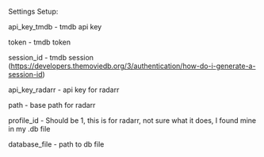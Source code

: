 Settings Setup:

  api_key_tmdb - tmdb api key
  
  token - tmdb token
  
  session_id - tmdb session (https://developers.themoviedb.org/3/authentication/how-do-i-generate-a-session-id)
  
  api_key_radarr - api key for radarr
  
  path - base path for radarr
  
  profile_id - Should be 1, this is for radarr, not sure what it does, I found mine in my .db file
  
  database_file - path to db file
  
